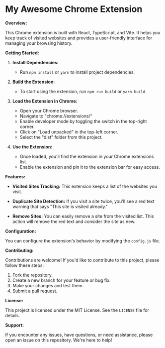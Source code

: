 # My Awesome Chrome Extension

**Overview:**

This Chrome extension is built with React, TypeScript, and Vite. It helps you keep track of visited websites and provides a user-friendly interface for managing your browsing history.

**Getting Started:**

1. **Install Dependencies:**

   - Run `npm install` or `yarn` to install project dependencies.

2. **Build the Extension:**

   - To start using the extension, run `npm run build` or `yarn build`.

3. **Load the Extension in Chrome:**

   - Open your Chrome browser.
   - Navigate to "chrome://extensions/"
   - Enable developer mode by toggling the switch in the top-right corner.
   - Click on "Load unpacked" in the top-left corner.
   - Select the "dist" folder from this project.

4. **Use the Extension:**
   - Once loaded, you'll find the extension in your Chrome extensions list.
   - Enable the extension and pin it to the extension bar for easy access.

**Features:**

- **Visited Sites Tracking:** This extension keeps a list of the websites you visit.
- **Duplicate Site Detection:** If you visit a site twice, you'll see a red text warning that says "This site is visited already."

- **Remove Sites:** You can easily remove a site from the visited list. This action will remove the red text and consider the site as new.

**Configuration:**

You can configure the extension's behavior by modifying the `config.js` file.

**Contributing:**

Contributions are welcome! If you'd like to contribute to this project, please follow these steps:

1. Fork the repository.
2. Create a new branch for your feature or bug fix.
3. Make your changes and test them.
4. Submit a pull request.

**License:**

This project is licensed under the MIT License. See the `LICENSE` file for details.

**Support:**

If you encounter any issues, have questions, or need assistance, please open an issue on this repository. We're here to help!
